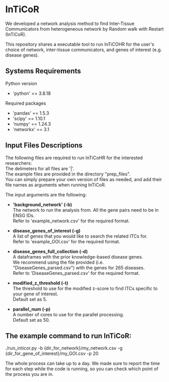 # InTiCoR

We developed a network analysis method to find Inter-Tissue Communicators from heterogeneous network by Random walk with Restart (InTiCoR).

This repository shares a executable tool to run InTiCOHR for the user's choice of network, inter-tissue communicators, and genes of interest (e.g. disease genes).

## Systems Requirements

Python version

- 'python' == 3.8.18

Required packages

- 'pandas' == 1.5.3
- 'scipy' == 1.10.1
- 'numpy' == 1.24.3
- 'networkx' == 3.1

## Input Files Descriptions

The following files are required to run InTiCoHR for the interested researchers: </br>
The delimeters for all files are '|'. </br>
The example files are provided in the directory "prep_files". </br>
You can simply prepare your own version of files as needed, and add their file names as arguments when running InTiCoR.

The input arguments are the following:

- <strong>'background_network' (-b)</strong> </br> The network to run the analysis from. All the gene pairs need to be in ENSG IDs. </br> Refer to 'example_network.csv' for the required format.

- <strong>disease_genes_of_interest (-g)</strong> </br> A list of genes that you would like to search the related ITCs for. </br> Refer to 'example_GOI.csv' for the required format.

- <strong>disease_genes_full_collection (-d)</strong> </br> A dataframes with the prior knowledge-based disease genes. </br> We recommend using the file provided (i.e. "DiseaseGenes_parsed.csv") with the genes for 265 diseases. </br> Refer to 'DiseaseGenes_parsed.csv' for the required format.

- <strong>modified_z_threshold (-t)</strong> </br> The threshold to use for the modified z-score to find ITCs specific to your gene of interest. </br> Default set as 5.

- <strong>parallel_num (-p)</strong> </br> A number of cores to use for the parallel processing. </br> Default set as 50.
  </br>

## The example command to run InTiCoR: </br>

./run_inticor.py -b {dir_for_network}/my_network.csv -g {dir_for_gene_of_interest}/my_GOI.csv -p 20

The whole process can take up to a day. We made sure to report the time for each step while the code is running, so you can check which point of the process you are in.
